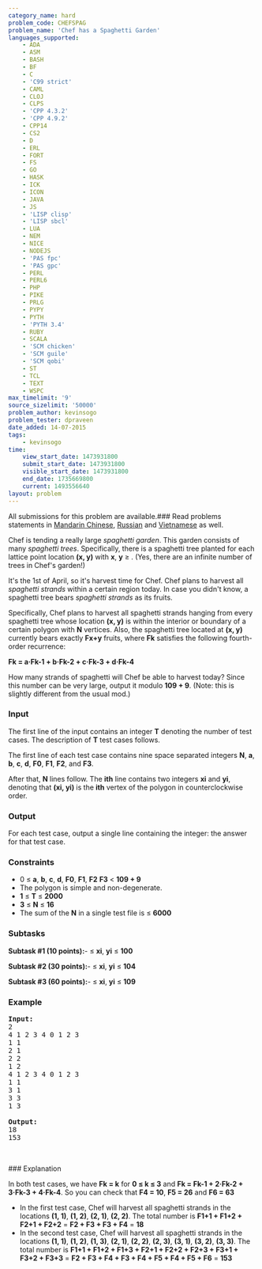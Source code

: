 ```yaml
---
category_name: hard
problem_code: CHEFSPAG
problem_name: 'Chef has a Spaghetti Garden'
languages_supported:
    - ADA
    - ASM
    - BASH
    - BF
    - C
    - 'C99 strict'
    - CAML
    - CLOJ
    - CLPS
    - 'CPP 4.3.2'
    - 'CPP 4.9.2'
    - CPP14
    - CS2
    - D
    - ERL
    - FORT
    - FS
    - GO
    - HASK
    - ICK
    - ICON
    - JAVA
    - JS
    - 'LISP clisp'
    - 'LISP sbcl'
    - LUA
    - NEM
    - NICE
    - NODEJS
    - 'PAS fpc'
    - 'PAS gpc'
    - PERL
    - PERL6
    - PHP
    - PIKE
    - PRLG
    - PYPY
    - PYTH
    - 'PYTH 3.4'
    - RUBY
    - SCALA
    - 'SCM chicken'
    - 'SCM guile'
    - 'SCM qobi'
    - ST
    - TCL
    - TEXT
    - WSPC
max_timelimit: '9'
source_sizelimit: '50000'
problem_author: kevinsogo
problem_tester: dpraveen
date_added: 14-07-2015
tags:
    - kevinsogo
time:
    view_start_date: 1473931800
    submit_start_date: 1473931800
    visible_start_date: 1473931800
    end_date: 1735669800
    current: 1493556640
layout: problem
---
```

All submissions for this problem are available.###  Read problems statements in [Mandarin Chinese](http://www.codechef.com/download/translated/SEPT16/mandarin/CHEFSPAG.pdf), [Russian](http://www.codechef.com/download/translated/SEPT16/russian/CHEFSPAG.pdf) and [Vietnamese](http://www.codechef.com/download/translated/SEPT16/vietnamese/CHEFSPAG.pdf) as well.

Chef is tending a really large _spaghetti garden_. This garden consists of many _spaghetti trees_. Specifically, there is a spaghetti tree planted for each lattice point location **(x, y)** with **x**, **y** ≥ . (Yes, there are an infinite number of trees in Chef's garden!)

It's the 1st of April, so it's harvest time for Chef. Chef plans to harvest all _spaghetti strands_ within a certain region today. In case you didn't know, a spaghetti tree bears _spaghetti strands_ as its fruits.

Specifically, Chef plans to harvest all spaghetti strands hanging from every spaghetti tree whose location **(x, y)** is within the interior or boundary of a certain polygon with **N** vertices. Also, the spaghetti tree located at **(x, y)** currently bears exactly **Fx+y** fruits, where **Fk** satisfies the following fourth-order recurrence:

**Fk = a·Fk-1 + b·Fk-2 + c·Fk-3 + d·Fk-4**

How many strands of spaghetti will Chef be able to harvest today? Since this number can be very large, output it modulo **109 + 9**. (Note: this is slightly different from the usual mod.)

### Input

The first line of the input contains an integer **T** denoting the number of test cases. The description of **T** test cases follows.

The first line of each test case contains nine space separated integers **N**, **a**, **b**, **c**, **d**, **F0**, **F1**, **F2**, and **F3**.

After that, **N** lines follow. The **ith** line contains two integers **xi** and **yi**, denoting that **(xi, yi)** is the **ith** vertex of the polygon in counterclockwise order.

### Output

For each test case, output a single line containing the integer: the answer for that test case.

### Constraints

- 0 ≤ **a**, **b**, **c**, **d**, **F0**, **F1**, **F2** **F3** < **109 + 9**
- The polygon is simple and non-degenerate.
- **1** ≤ **T** ≤ **2000**
- **3** ≤ **N** ≤ **16**
- The sum of the **N** in a single test file is ≤ **6000**

### Subtasks

**Subtask #1 (10 points):**- ≤ **xi**, **yi** ≤ **100**

**Subtask #2 (30 points):**- ≤ **xi**, **yi** ≤ **104**

**Subtask #3 (60 points):**- ≤ **xi**, **yi** ≤ **109**

### Example

<pre><b>Input:</b>
<tt>2
4 1 2 3 4 0 1 2 3
1 1
2 1
2 2
1 2
4 1 2 3 4 0 1 2 3
1 1
3 1
3 3
1 3
</tt>
<b>Output:</b>
<tt>18
153
</tt>

</pre>### Explanation
In both test cases, we have **Fk = k** for **0 ≤ k ≤ 3** and **Fk = Fk-1 + 2·Fk-2 + 3·Fk-3 + 4·Fk-4**. So you can check that **F4 = 10**, **F5 = 26** and **F6 = 63**

- In the first test case, Chef will harvest all spaghetti strands in the locations **(1, 1)**, **(1, 2)**, **(2, 1)**, **(2, 2)**. The total number is **F1+1 + F1+2 + F2+1 + F2+2** = **F2 + F3 + F3 + F4** = **18**
- In the second test case, Chef will harvest all spaghetti strands in the locations **(1, 1)**, **(1, 2)**, **(1, 3)**, **(2, 1)**, **(2, 2)**, **(2, 3)**, **(3, 1)**, **(3, 2)**, **(3, 3)**. The total number is **F1+1 + F1+2 + F1+3 + F2+1 + F2+2 + F2+3 + F3+1 + F3+2 + F3+3** = **F2 + F3 + F4 + F3 + F4 + F5 + F4 + F5 + F6** = **153**
